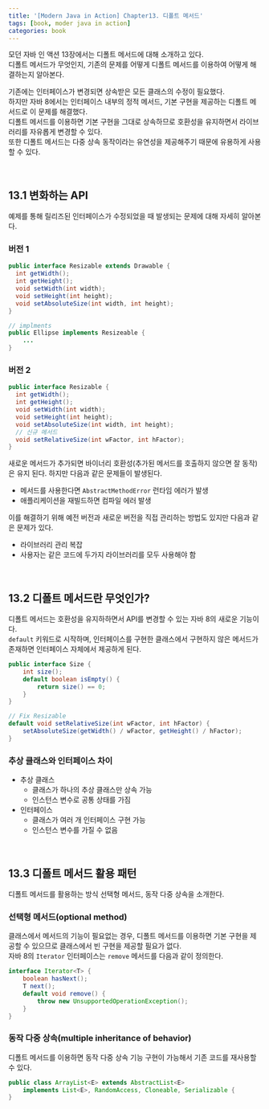 ```yaml
---
title: '[Modern Java in Action] Chapter13. 디폴트 메서드'
tags: [book, moder java in action]
categories: book
---
```


모던 자바 인 액션 13장에서는 디폴트 메서드에 대해 소개하고 있다.   
디폴트 메서드가 무엇인지, 기존의 문제를 어떻게 디폴트 메서드를 이용하여 어떻게 해결하는지 알아본다.


<!--more-->

기존에는 인터페이스가 변경되면 상속받은 모든 클래스의 수정이 필요했다.     
하지만 자바 8에서는 인터페이스 내부의 정적 메서드, 기본 구현을 제공하는 디폴트 메서드로 이 문제를 해결했다.  
디폴트 메서드를 이용하면 기본 구현을 그대로 상속하므로 호환성을 유지하면서 라이브러리를 자유롭게 변경할 수 있다.  
또한 디폴트 메서드는 다중 상속 동작이라는 유연성을 제공해주기 때문에 유용하게 사용할 수 있다.


<br/>

## 13.1 변화하는 API 

예제를 통해 릴리즈된 인터페이스가 수정되었을 때 발생되는 문제에 대해 자세히 알아본다.

### 버전 1

```java 
public interface Resizable extends Drawable {
  int getWidth();
  int getHeight();
  void setWidth(int width);
  void setHeight(int height);
  void setAbsoluteSize(int width, int height);
}

// implments
public Ellipse implements Resizeable {
    ...
}
```

### 버전 2

```java 
public interface Resizable {
  int getWidth();
  int getHeight();
  void setWidth(int width);
  void setHeight(int height);
  void setAbsoluteSize(int width, int height);
  // 신규 메서드
  void setRelativeSize(int wFactor, int hFactor);
}
```

새로운 메서드가 추가되면 바이너리 호환성(추가된 메서드를 호출하지 않으면 잘 동작)은 유지 된다.
하지만 다음과 같은 문제들이 발생된다.

- 메서드를 사용한다면 `AbstractMethodError` 런타임 에러가 발생
- 애플리케이션을 재빌드하면 컴파일 에러 발생

이를 해결하기 위해 예전 버전과 새로운 버전을 직접 관리하는 방법도 있지만 다음과 같은 문제가 있다.

- 라이브러리 관리 복잡
- 사용자는 같은 코드에 두가지 라이브러리를 모두 사용해야 함


<br/>

## 13.2 디폴트 메서드란 무엇인가?

디폴트 메서드는 호환성을 유지하하면서 API를 변경할 수 있는 자바 8의 새로운 기능이다.  
`default` 키워드로 시작하며, 인터페이스를 구현한 클래스에서 구현하지 않은 메서드가 존재하면 인터페이스 자체에서 제공하게 된다.

```java 
public interface Size {
    int size();
    default boolean isEmpty() {
        return size() == 0;
    }
}

// Fix Resizable
default void setRelativeSize(int wFactor, int hFactor) {
    setAbsoluteSize(getWidth() / wFactor, getHeight() / hFactor);
} 
```


### 추상 클래스와 인터페이스 차이

- 추상 클래스
  - 클래스가 하나의 추상 클래스만 상속 가능
  - 인스턴스 변수로 공통 상태를 가짐
- 인터페이스
  - 클래스가 여러 개 인터페이스 구현 가능
  - 인스턴스 변수를 가질 수 없음


<br/>

## 13.3 디폴트 메서드 활용 패턴

디폴트 메서드를 활용하는 방식 선택형 메서드, 동작 다중 상속을 소개한다.

### 선택형 메서드(optional method)

클래스에서 메서드의 기능이 필요없는 경우, 디폴트 메서드를 이용하면 기본 구현을 제공할 수 있으므로 클래스에서 빈 구현을 제공할 필요가 없다.  
자바 8의 `Iterator` 인터페이스는 `remove` 메서드를 다음과 같이 정의한다.

```java 
interface Iterator<T> {
    boolean hasNext();
    T next();
    default void remove() {
        throw new UnsupportedOperationException();
    }
}
```


### 동작 다중 상속(multiple inheritance of behavior)

디폴트 메서드를 이용하면 동작 다중 상속 기능 구현이 가능해서 기존 코드를 재사용할 수 있다.   

```java 
public class ArrayList<E> extends AbstractList<E>
    implements List<E>, RandomAccess, Cloneable, Serializable {
}
```

